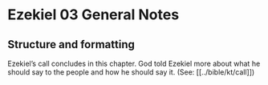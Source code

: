 # Ezekiel 03 General Notes
## Structure and formatting

Ezekiel’s call concludes in this chapter. God told Ezekiel more about what he should say to the people and how he should say it. (See: [[../bible/kt/call]])
